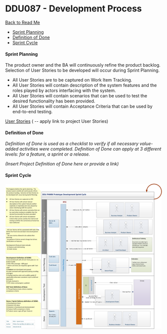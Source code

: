 DDU087 - Development Process
=
[Back to Read Me](../readme.md)

- [Sprint Planning](#sprint-planning)
- [Definition of Done](#definition-of-done)
- [Sprint Cycle](#sprint-cycle)

#### Sprint Planning

The product owner and the BA will continuously refine the 
product backlog. Selection of User Stories to be developed 
will occur during Sprint Planning. 

- All User Stories are to be captured on Work Item Tracking.
- All User Stories will contain description of the system 
features and the roles played by actors interfacing with the 
system.
- All User Stories will contain scenarios that can be used
to test the desired functionality has been provided.
- All User Stories will contain Acceptance Criteria that can
be used by end-to-end testing.

[User Stories]() ( -- apply link to project User Stories)

#### Definition of Done

*Definition of Done is used as a checklist to verify if all necessary value-
added activities were completed.  Definition of Done can apply at 3 different levels: for a feature, a sprint or a release.*

*(Insert Project Definition of Done here or provide a link)*

#### Sprint Cycle

![](./img/sprint-cycle.png)